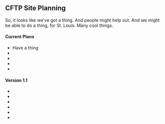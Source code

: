## CFTP Site Planning

So, it looks like we've got a thing. And people might help out.
And we might be able to do a thing, for St. Louis. Many cool things.


#### Current Plans
- Have a thing
-
-
-
-


#### Version 1.1

-
-
-
-
-
-

